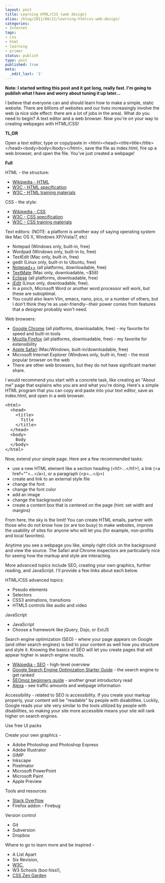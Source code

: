 ```yaml
---
layout: post
title: Learning HTML/CSS (web design)
alias: /blog/2011/08/21/learning-htmlcss-web-design/
categories:
- Internet
tags:
- css
- html
- learning
- primer
status: publish
type: post
published: true
meta:
  _edit_last: '1'
---
```

**Note: I started writing this post and it got long, really fast. I'm going to publish what I have and worry about tuning it up later...**

I believe that everyone can and should learn how to make a simple, static website. There are billions of websites and our lives increasingly involve the web (a nice side effect: there are a lot of jobs in the area). What do you need to begin? A text editor and a web browser. Now you're on your way to creating webpages with HTML/CSS!

<strong>TL;DR</strong>

Open a text editor, type or copy/paste in &lt;html&gt;&lt;head&gt;&lt;title&gt;title&lt;/title&gt;&lt;/head&gt;&lt;body&gt;body&lt;/body&gt;&lt;/html&gt;, save the file as index.html, fire up a web browser, and open the file. You've just created a webpage!

<strong>Full</strong>

HTML - the structure:

 * <a title="Wikipedia - HTML" href="http://en.wikipedia.org/wiki/HTML">Wikipedia - HTML</a>
 * <a title="W3C - HTML specification" href="http://www.w3.org/html/">W3C - HTML specification</a>
 * <a title="W3C - HTML training" href="http://www.w3.org/wiki/HTML/Training">W3C - HTML training materials</a>

CSS - the style:

 * <a title="Wikipedia - CSS" href="http://en.wikipedia.org/wiki/Cascading_Style_Sheets">Wikipedia - CSS</a>
 * <a title="W3C - CSS" href="http://www.w3.org/Style/CSS/">W3C - CSS specification</a>
 * <a title="W3C - CSS training" href="http://www.w3.org/wiki/CSS/Training">W3C - CSS training materials</a>

Text editors: (NOTE: a platform is another way of saying operating system like Mac OS X, Windows XP/Vista/7, etc)

 * Notepad (Windows only, built-in, free)
 * Wordpad (Windows only, built-in to, free)
 * TextEdit (Mac only, built-in, free)
 * gedit (Linux only, built-in to Ubuntu, free)
 * <a title="Notepad++" href="http://notepad-plus-plus.org/">Notepad++</a> (all platforms, downloadable, free)
 * <a title="Macromates - TextMate" href="http://macromates.com/">TextMate</a> (Mac only, downloadable, ~$58)
 * <a title="Eclipse" href="http://www.eclipse.org/">Eclipse</a> (all platforms, downloadable, free)
 * <a title="jEdit" href="http://www.jedit.org/">jEdit</a> (Linux only, downloadable, free).
 * In a pinch, Microsoft Word or another word processor will work, but these are suboptimal.
 * You could also learn Vim, emacs, nano, pico, or a number of others, but I don't think they're as user-friendly--their power comes from features that a designer probably won't need.

Web browsers:

 * <a title="Google Chrome" href="http://www.google.com/chrome/">Google Chrome</a> (all platforms, downloadable, free) - my favorite for speed and built-in tools
 * <a title="Mozilla Firefox" href="http://www.mozilla.com/en-US/firefox/new/">Mozilla Firefox</a> (all platforms, downloadable, free) - my favorite for extensibility
 * <a title="Apple Safari" href="http://www.apple.com/safari/">Apple Safari</a> (Mac/Windows, built-in/downloadable, free)
 * Microsoft Internet Explorer (Windows only, built-in, free) - the most popular browser on the web
 * There are other web browsers, but they do not have significant market share.

I would recommend you start with a concrete task, like creating an "About me" page that explains who you are and what you're doing. Here's a simple HTML program that you can copy and paste into your text editor, save as index.html, and open in a web browser.
<pre>&lt;html&gt;
  &lt;head&gt;
    &lt;title&gt;
      Title
    &lt;/title&gt;
  &lt;/head&gt;
  &lt;body&gt;
    Body
  &lt;/body&gt;
&lt;/html&gt;</pre>
Now, extend your simple page. Here are a few recommended tasks:

 * use a new HTML element like a section heading (&lt;h1&gt;...&lt;/h1&gt;), a link (&lt;a href=""&gt;...&lt;/a&gt;), or a paragraph (&lt;p&gt;...&lt;/p&gt;)
 * create and link to an external style file
 * change the font
 * change the font color
 * add an image
 * change the background color
 * create a content box that is centered on the page (hint: set width and margins)

From here, the sky is the limit! You can create HTML emails, partner with those who do not know how (or are too busy) to make websites, improve the usability of sites for anyone who will let you (for example, non-profits and local favorites).

Anytime you see a webpage you like, simply right click on the background and view the source. The Safari and Chrome inspectors are particularly nice for seeing how the markup and style are interacting.

More advanced topics include SEO, creating your own graphics, further reading, and JavaScript. I'll provide a few links about each below.

HTML/CSS advanced topics:

 * Pseudo elements
 * Selectors
 * CSS3 animations, transitions
 * HTML5 controls like audio and video

JavaScript

 * JavaScript
 * Choose a framework like jQuery, Dojo, or ExtJS

Search engine optimization (SEO) - where your page appears on Google (and other search engines) is tied to your content as well how you structure and style it. Knowing the basics of SEO will let you create pages that will appear higher in search engine results.

 * <a title="Wikipedia: Search Engine Optimization" href="http://en.wikipedia.org/wiki/Search_engine_optimization">Wikipedia - SEO</a> - high-level overview
 * <a title="Google SEO starter guide" href="http://www.google.com/webmasters/docs/search-engine-optimization-starter-guide.pdf">Google Search Engine Optimization Starter Guide</a> - the search engine to get ranked
 * <a title="SEOmoz beginners guide to SEO" href="http://www.seomoz.org/beginners-guide-to-seo">SEOmoz beginners guide</a> - another great introductory read
 * <a title="Alexa" href="http://www.alexa.com/">Alexa</a> - see traffic amounts and webpage information

Accessibility - related to SEO is accessibility. If you create your markup properly, your content will be "readable" by people with disabilities. Luckily, Google reads your site very similar to the tools utilized by people with disabilities, so making your site more accessible means your site will rank higher on search engines.

Use free UI packs

Create your own graphics -

 * Adobe Photoshop and Photoshop Express
 * Adobe Illustrator
 * GIMP
 * Inkscape
 * Pixelmator
 * Microsoft PowerPoint
 * Microsoft Paint
 * Apple Preview

Tools and resources

 * <a title="Stack Overflow" href="http://stackoverflow.com/">Stack Overflow</a>
 * Firefox addon - Firebug

Version control

 * Git
 * Subversion
 * Dropbox

Where to go to learn more and be inspired -

 * A List Apart
 * Six Revision,
 * <a title="World Wide Web Consortium" href="http://www.w3.org/">W3C</a>,
 * W3 Schools (boo hiss!),
 * <a title="CSS Zen Garden" href="http://www.csszengarden.com/">CSS Zen Garden</a>
